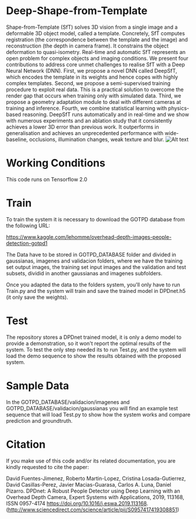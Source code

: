 # Deep-Shape-from-Template
Shape-from-Template (SfT) solves 3D vision from a single image and a deformable 3D object model, called a template. Concretely, SfT computes registration (the correspondence between the template and the image) and reconstruction (the depth in camera frame). It constrains the object deformation to quasi-isometry. Real-time and automatic SfT represents an open problem for complex objects and imaging conditions. We present four contributions to address core unmet challenges to realise SfT with a Deep Neural Network (DNN). First, we propose a novel DNN called DeepSfT, which encodes the template in its weights and hence copes with highly complex templates. Second, we propose a semi-supervised training procedure to exploit real data. This is a practical solution to overcome the render gap that occurs when training only with simulated data. Third, we propose a geometry adaptation module to deal with different cameras at training and inference. Fourth, we combine statistical learning with physics-based reasoning. DeepSfT runs automatically and in real-time and we show with numerous experiments and an ablation study that it consistently achieves a lower 3D error than previous work. It outperforms in generalisation and achieves an unprecedented performance with wide-baseline, occlusions, illumination changes, weak texture and blur.
![Alt text](diagrama_tof.png?raw=true "System Blocks Diagram")
# Working Conditions
This code runs on Tensorflow 2.0
# Train
To train the system it is necessary to download the GOTPD database from the following URL:

https://www.kaggle.com/lehomme/overhead-depth-images-people-detection-gotpd1

The Data have to be stored in GOTPD_DATABASE folder and divided in gaussianas, imagenes and validacion folders, where we have the training set output images, the training set input images and the validation and test subsets, dividid in another gaussianas and imagenes subfolders.

Once you adapted the data to the folders system, you'll only have to run Train.py and the system will train and save the trained model in DPDnet.h5 (it only save the weights).

# Test
The repository stores a DPDnet trained model, it is only a demo model to provide a demonstration, so it won't report the optimal results of the system.
To test the only step needed its to run Test.py, and the system will load the demo sequence to show the results obtained with the proposed system.

# Sample Data
In the GOTPD_DATABASE/validacion/imagenes and GOTPD_DATABASE/validacion/gaussianas you will find an example test sequence that will load Test.py to show how the system works and compare prediction and groundtruth.

# Citation

If you make use of this code and/or its related documentation, you are kindly requested to cite the paper:

David Fuentes-Jimenez, Roberto Martin-Lopez, Cristina Losada-Gutierrez, David Casillas-Perez, Javier Macias-Guarasa, Carlos A. Luna, Daniel Pizarro. DPDnet: A Robust People Detector using Deep Learning with an Overhead Depth Camera, Expert Systems with Applications, 2019, 113168, ISSN 0957-4174
    https://doi.org/10.1016/j.eswa.2019.113168.
    (http://www.sciencedirect.com/science/article/pii/S0957417419308851)
